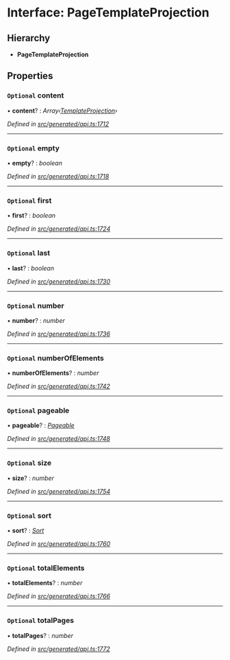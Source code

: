 # Interface: PageTemplateProjection

## Hierarchy

* **PageTemplateProjection**

## Properties

### `Optional` content

• **content**? : *Array‹[TemplateProjection](_generated_api_.templateprojection.md)›*

*Defined in [src/generated/api.ts:1712](https://github.com/mailslurp/mailslurp-client/blob/a26884c/src/generated/api.ts#L1712)*

___

### `Optional` empty

• **empty**? : *boolean*

*Defined in [src/generated/api.ts:1718](https://github.com/mailslurp/mailslurp-client/blob/a26884c/src/generated/api.ts#L1718)*

___

### `Optional` first

• **first**? : *boolean*

*Defined in [src/generated/api.ts:1724](https://github.com/mailslurp/mailslurp-client/blob/a26884c/src/generated/api.ts#L1724)*

___

### `Optional` last

• **last**? : *boolean*

*Defined in [src/generated/api.ts:1730](https://github.com/mailslurp/mailslurp-client/blob/a26884c/src/generated/api.ts#L1730)*

___

### `Optional` number

• **number**? : *number*

*Defined in [src/generated/api.ts:1736](https://github.com/mailslurp/mailslurp-client/blob/a26884c/src/generated/api.ts#L1736)*

___

### `Optional` numberOfElements

• **numberOfElements**? : *number*

*Defined in [src/generated/api.ts:1742](https://github.com/mailslurp/mailslurp-client/blob/a26884c/src/generated/api.ts#L1742)*

___

### `Optional` pageable

• **pageable**? : *[Pageable](_generated_api_.pageable.md)*

*Defined in [src/generated/api.ts:1748](https://github.com/mailslurp/mailslurp-client/blob/a26884c/src/generated/api.ts#L1748)*

___

### `Optional` size

• **size**? : *number*

*Defined in [src/generated/api.ts:1754](https://github.com/mailslurp/mailslurp-client/blob/a26884c/src/generated/api.ts#L1754)*

___

### `Optional` sort

• **sort**? : *[Sort](_generated_api_.sort.md)*

*Defined in [src/generated/api.ts:1760](https://github.com/mailslurp/mailslurp-client/blob/a26884c/src/generated/api.ts#L1760)*

___

### `Optional` totalElements

• **totalElements**? : *number*

*Defined in [src/generated/api.ts:1766](https://github.com/mailslurp/mailslurp-client/blob/a26884c/src/generated/api.ts#L1766)*

___

### `Optional` totalPages

• **totalPages**? : *number*

*Defined in [src/generated/api.ts:1772](https://github.com/mailslurp/mailslurp-client/blob/a26884c/src/generated/api.ts#L1772)*
